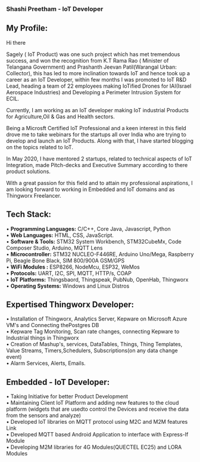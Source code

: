 ### Shashi Preetham - IoT Developer

## **My Profile:**
Hi there </br>

Sagely ( IoT Product)  was one such project which has met tremendous success, and won the recognition from K.T Rama Rao ( Minister of Telangana Government) and Prashanth Jeevan Patil(Warangal Urban: Collector), this has led to more inclination towards IoT and hence took up a career as an IoT Developer, within few months I was promoted to IoT R&D Lead, heading a team of  22 employees making IoTified Drones for IAI(Israel Aerospace Industries) and Developing a Perimeter Intrusion System for ECIL.</br>

Currently, I am working as an IoT developer making IoT industrial Products for Agriculture,Oil & Gas and Health sectors.

Being a Microsft Certified IoT Professional and a keen interest in this field drove me to take webinars for the startups all over India who are trying to develop and launch an IoT Products. Along with that, I have started blogging on the topics related to IoT. </br>

In May 2020, I have mentored 2 startups, related to technical aspects of IoT Integration, made Pitch-decks and Executive Summary according to there product solutions. </br>

With a great passion for this field and to attain my professional aspirations, I am looking forward to working in Embedded and IoT domains and as Thingworx Freelancer. </br>

## **Tech Stack:**

• **Programming Languages:** C/C++, Core Java, Javascript, Python</br>
• **Web Languages:** HTML, CSS, JavaScript. </br>
• **Software & Tools:** STM32 System Workbench, STM32CubeMx, Code Composer Studio, Arduino, MQTT Lens </br>
• **Microcontroller:**  STM32 NUCLEO-F446RE, Arduino Uno/Mega, Raspberry Pi, Beagle Bone Black, SIM 800/900A GSM/GPS </br>
• **WiFi Modules :** ESP8266, NodeMcu, ESP32, WeMos </br>
• **Protocols:** UART, I2C, SPI, MQTT, HTTP/s, COAP</br>
• **IoT Platforms:** Thingsbaord, Thingspeak, PubNub, OpenHab, Thingworx </br>
• **Operating Systems:** Windows and Linux Distros</br>

## **Expertised Thingworx Developer:**
• Installation of Thingworx, Analytics Server, Kepware on Microsoft Azure VM's and Connecting thePostgres DB</br>
• Kepware Tag Monitoring, Scan rate changes, connecting Kepware to Industrial things in Thingworx</br>
• Creation of Mashup's, services, DataTables, Things, Thing Templates, Value Streams, Timers,Schedulers, Subscriptions(on any data change event)</br>
• Alarm Services, Alerts, Emails.</br>

## **Embedded - IoT Developer:**
• Taking Initiative for better Product Development</br>
• Maintaining Client IoT Platform and adding new features to the cloud platform (widgets that are usedto control the Devices and receive the data from the sensors and analyze)</br>
• Developed IoT libraries on MQTT protocol using M2C and M2M features Link</br>
• Developed MQTT based Android Application to interface with Express-If Module</br>
• Developing M2M libraries for 4G Modules(QUECTEL EC25) and LORA Modules</br>

